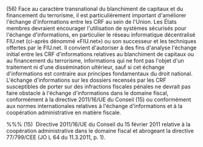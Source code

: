 (56) Face au caractère transnational du blanchiment de capitaux et du financement du terrorisme, il est particulièrement important d'améliorer l'échange d'informations entre les CRF au sein de l'Union. Les États membres devraient encourager l'utilisation de systèmes sécurisés pour l'échange d'informations, en particulier le réseau informatique décentralisé FIU.net (ci-après dénommé «FIU.net») ou son successeur et les techniques offertes par le FIU.net. Il convient d'autoriser à des fins d'analyse l'échange initial entre les CRF d'informations relatives au blanchiment de capitaux ou au financement du terrorisme, informations qui ne font pas l'objet d'un traitement ni d'une dissémination ultérieur, sauf si cet échange d'informations est contraire aux principes fondamentaux du droit national. L'échange d'informations sur les dossiers recensés par les CRF susceptibles de porter sur des infractions fiscales pénales ne devrait pas faire obstacle à l'échange d'informations dans le domaine fiscal, conformément à la directive 2011/16/UE du Conseil (15) ou conformément aux normes internationales relatives à l'échange d'informations et à la coopération administrative en matière fiscale.

%%% (15)  Directive 2011/16/UE du Conseil du 15 février 2011 relative à la coopération administrative dans le domaine fiscal et abrogeant la directive 77/799/CEE (JO L 64 du 11.3.2011, p. 1).
